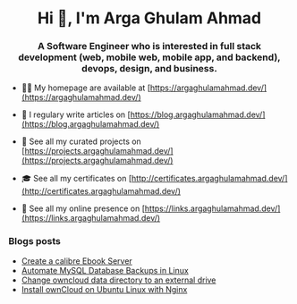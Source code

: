 <h1 align="center">Hi 👋, I'm Arga Ghulam Ahmad</h1>
<h3 align="center">A Software Engineer who is interested in full stack development (web, mobile web, mobile app, and backend), devops, design, and business.</h3>

- 👨‍💻 My homepage are available at [https://argaghulamahmad.dev/](https://argaghulamahmad.dev/)

- 📝 I regulary write articles on [https://blog.argaghulamahmad.dev/](https://blog.argaghulamahmad.dev/)

- 🚧 See all my curated projects on [https://projects.argaghulamahmad.dev/](https://projects.argaghulamahmad.dev/)

- 🎓 See all my certificates on [http://certificates.argaghulamahmad.dev/](http://certificates.argaghulamahmad.dev/)

- 🔗 See all my online presence on [https://links.argaghulamahmad.dev/](https://links.argaghulamahmad.dev/)

### Blogs posts
<!-- BLOG-POST-LIST:START -->
- [Create a calibre Ebook Server](https://blog.argaghulamahmad.dev/2021/10/26/create-a-calibre-ebook-server/)
- [Automate MySQL Database Backups in Linux](https://blog.argaghulamahmad.dev/2021/10/26/automate-mysql-database-backups-in-linux/)
- [Change owncloud data directory to an external drive](https://blog.argaghulamahmad.dev/2021/10/26/change-owncloud-data-directory-to-an-external-drive/)
- [Install ownCloud on Ubuntu Linux with Nginx](https://blog.argaghulamahmad.dev/2021/10/25/install-owncloud-on-ubuntu-linux-with-nginx/)
<!-- BLOG-POST-LIST:END -->
